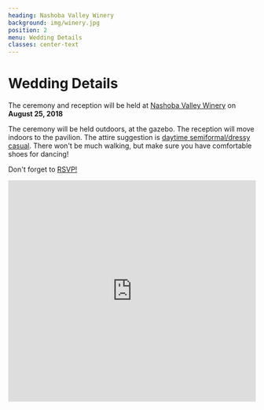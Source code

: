 ```yaml
---
heading: Nashoba Valley Winery
background: img/winery.jpg
position: 2
menu: Wedding Details
classes: center-text
---
```


# Wedding Details

The ceremony and reception will be held at [Nashoba Valley Winery](https://nashobawinery.com/) on __August 25, 2018__

The ceremony will be held outdoors, at the gazebo. The reception will move indoors to the pavilion. The attire suggestion is [daytime semiformal/dressy casual](http://mentalfloss.com/article/80325/what-7-wedding-dress-codes-really-mean). There won't be much walking, but make sure you have comfortable shoes for dancing!

Don't forget to [RSVP!](https://schwind.us/#front_page-rsvp)

<p><iframe height="450" frameborder="0" style="border:0; width: 100%;" src="https://www.google.com/maps/embed/v1/place?q=place_id:ChIJLTJ6pY7y44kRQy3ZOZLud5Y&key=AIzaSyAzfHzyi7djwhqBvYQlcwEwTVa-Amyl1oc" allowfullscreen></iframe></p>
